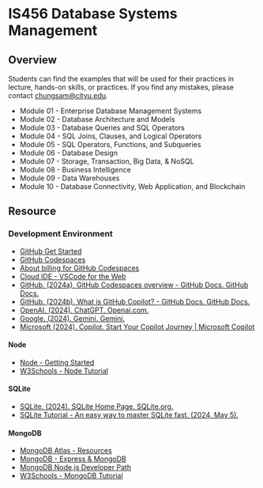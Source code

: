 # IS456 Database Systems Management
## Overview
Students can find the examples that will be used for their practices in lecture, hands-on skills, or practices.
If you find any mistakes, please contact chungsam@cityu.edu.

* Module 01 - Enterprise Database Management Systems 
* Module 02 - Database Architecture and Models
* Module 03 - Database Queries and SQL Operators
* Module 04 - SQL Joins, Clauses, and Logical Operators
* Module 05 - SQL Operators, Functions, and Subqueries
* Module 06 - Database Design
* Module 07 - Storage, Transaction, Big Data, & NoSQL
* Module 08 - Business Intelligence
* Module 09 - Data Warehouses
* Module 10 - Database Connectivity, Web Application, and Blockchain

## Resource
### Development Environment
* [GitHub Get Started](https://docs.github.com/en/get-started)
* [GitHub Codespaces](https://docs.github.com/en/codespaces)
* [About billing for GitHub Codespaces](https://docs.github.com/en/billing/managing-billing-for-github-codespaces/about-billing-for-github-codespaces)
* [Cloud IDE - VSCode for the Web](https://code.visualstudio.com/docs/editor/vscode-web)
* [GitHub. (2024a). GitHub Codespaces overview - GitHub Docs. GitHub Docs.](https://docs.github.com/en/codespaces/overview#what-is-a-codespace)
* [GitHub. (2024b). What is GitHub Copilot? - GitHub Docs. GitHub Docs.](https://docs.github.com/en/copilot/about-github-copilot/what-is-github-copilot)
* [OpenAI. (2024). ChatGPT. Openai.com.](https://openai.com/chatgpt/)
* [Google. (2024). Gemini. Gemini.](https://gemini.google.com/faq)
* [Microsoft (2024). Copilot. Start Your Copilot Journey | Microsoft Copilot](https://www.microsoft.com/en-us/microsoft-copilot/meet-copilot?ef_id=_k_CjwKCAjwxNW2BhAkEiwA24Cm9JYZY8y_RID39NTm3SVAutQ9JLMH8F3XzlwGnkiPqKYMN_spCU7jMxoCrYoQAvD_BwE_k_&OCID=AIDcmm9xzw3cn3_SEM__k_CjwKCAjwxNW2BhAkEiwA24Cm9JYZY8y_RID39NTm3SVAutQ9JLMH8F3XzlwGnkiPqKYMN_spCU7jMxoCrYoQAvD_BwE_k_&gad_source=1&gclid=CjwKCAjwxNW2BhAkEiwA24Cm9JYZY8y_RID39NTm3SVAutQ9JLMH8F3XzlwGnkiPqKYMN_spCU7jMxoCrYoQAvD_BwE)

#### Node
* [Node - Getting Started](https://nodejs.dev/en/learn/)
* [W3Schools - Node Tutorial](https://www.w3schools.com/nodejs/)
#### SQLite
* [SQLite. (2024). SQLite Home Page. SQLite.org.](https://www.sqlite.org/)
* [SQLite Tutorial - An easy way to master SQLite fast. (2024, May 5).](https://www.sqlitetutorial.net/)
#### MongoDB
* [MongoDB Atlas - Resources](https://www.mongodb.com/docs/atlas/)
* [MongoDB - Express & MongoDB](https://www.mongodb.com/compatibility/express)
* [MongoDB Node.js Developer Path](https://learn.mongodb.com/learning-paths/mongodb-nodejs-developer-path)
* [W3Schools - MongoDB Tutorial](https://www.w3schools.com/mongodb/index.php)
